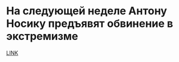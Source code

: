 # На следующей неделе Антону Носику предъявят обвинение в экстремизме



[LINK](https://varlamov.ru/1652508.html)